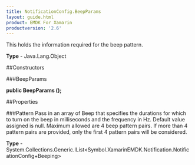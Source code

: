 ```yaml
---
title: NotificationConfig.BeepParams
layout: guide.html
product: EMDK For Xamarin 
productversion: '2.6' 
---
```

This holds the information required for the beep pattern.

**Type** - Java.Lang.Object

##Constructors

###BeepParams

**public BeepParams ();**


        

##Properties

###Pattern
Pass in an array of Beep that specifies the durations for which to turn on the beep in milliseconds and the frequency in Hz. Default value assigned is null. Maximum allowed are 4 beep pattern pairs. If more than 4 pattern pairs are provided, only the first 4 pattern pairs will be considered.

**Type** - System.Collections.Generic.IList<Symbol.XamarinEMDK.Notification.NotificationConfig+Beeping>
